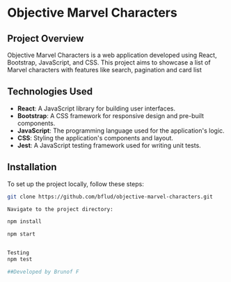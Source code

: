 # Objective Marvel Characters

## Project Overview

Objective Marvel Characters is a web application developed using React, Bootstrap, JavaScript, and CSS. This project aims to showcase a list of Marvel characters with features like search, pagination and card list

## Technologies Used

- **React**: A JavaScript library for building user interfaces.
- **Bootstrap**: A CSS framework for responsive design and pre-built components.
- **JavaScript**: The programming language used for the application's logic.
- **CSS**: Styling the application's components and layout.
- **Jest**: A JavaScript testing framework used for writing unit tests.


## Installation

To set up the project locally, follow these steps:


```bash
git clone https://github.com/bflud/objective-marvel-characters.git

Navigate to the project directory:

npm install

npm start


Testing
npm test

##Developed by Brunof F

